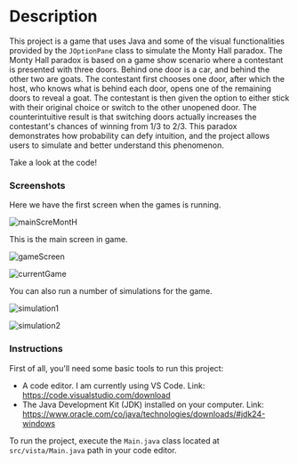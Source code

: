 # Description

This project is a game that uses Java and some of the visual functionalities provided by the `JOptionPane` class to simulate the Monty Hall paradox.
The Monty Hall paradox is based on a game show scenario where a contestant is presented with three doors. Behind one door is a car, and behind the other two are goats. The contestant first chooses one door, after which the host, who knows what is behind each door, opens one of the remaining doors to reveal a goat. The contestant is then given the option to either stick with their original choice or switch to the other unopened door.
The counterintuitive result is that switching doors actually increases the contestant's chances of winning from 1/3 to 2/3. This paradox demonstrates how probability can defy intuition, and the project allows users to simulate and better understand this phenomenon.

Take a look at the code!

### Screenshots 

Here we have the first screen when the games is running.

![mainScreMontH](https://github.com/user-attachments/assets/2e0b7a76-0488-402c-bbff-a64e2ea240b9)

This is the main screen in game.

![gameScreen](https://github.com/user-attachments/assets/3f9135f2-b59f-436d-94e8-38a5c9f70bc9)

![currentGame](https://github.com/user-attachments/assets/5ec0bc99-6bcd-4c28-af89-5f3a7b1ba877)

You can also run a number of simulations for the game.

![simulation1](https://github.com/user-attachments/assets/af938dbf-c884-493d-abeb-d4d1ec7518e6)

![simulation2](https://github.com/user-attachments/assets/4a83e543-b68c-41aa-abcc-8525938d0689)


### Instructions

First of all, you'll need some basic tools to run this project:

* A code editor. I am currently using VS Code. Link: https://code.visualstudio.com/download
* The Java Development Kit (JDK) installed on your computer. Link: https://www.oracle.com/co/java/technologies/downloads/#jdk24-windows

To run the project, execute the `Main.java` class located at `src/vista/Main.java` path in your code editor.
